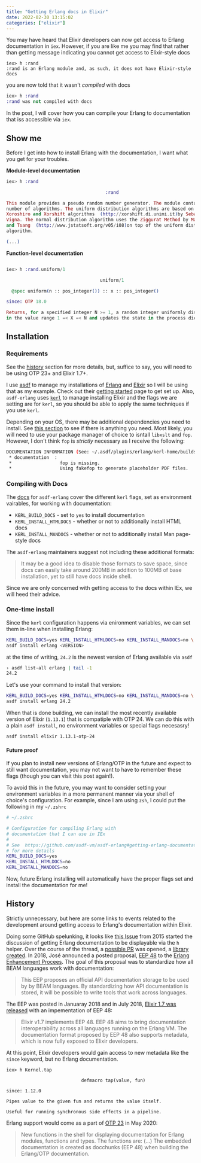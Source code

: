 ```yaml
---
title: "Getting Erlang docs in Elixir"
date: 2022-02-30 13:15:02
categories: ["elixir"]
---
```


You may have heard that Elixir developers can now get access to Erlang documentation in `iex`. However, if you are like me you may find that rather than getting message indicating you cannot get access to Elixir-style docs

```
iex> h :rand
:rand is an Erlang module and, as such, it does not have Elixir-style docs
```

you are now told that it wasn't _compiled_ with docs

```ex
iex> h :rand
:rand was not compiled with docs
```

In the post, I will cover how you can compile your Erlang to documentation that iss accessible via `iex`.

## Show me

Before I get into how to install Erlang with the documentation, I want what you get for your troubles.

**Module-level documentation**

```ex
iex> h :rand

                                     :rand

This module provides a pseudo random number generator. The module contains a
number of algorithms. The uniform distribution algorithms are based on the
Xoroshiro and Xorshift algorithms  (http://xorshift.di.unimi.it)by Sebastiano
Vigna. The normal distribution algorithm uses the Ziggurat Method by Marsaglia
and Tsang  (http://www.jstatsoft.org/v05/i08)on top of the uniform distribution
algorithm.

(...)
```

**Function-level documentation**

```ex

iex> h :rand.uniform/1

                                   uniform/1

  @spec uniform(n :: pos_integer()) :: x :: pos_integer()

since: OTP 18.0

Returns, for a specified integer N >= 1, a random integer uniformly distributed
in the value range 1 =< X =< N and updates the state in the process dictionary.
```

## Installation

### Requirements

See the [history](#history) section for more details, but, suffice to say, you will need to be using OTP 23+ and Elixir 1.7+.

I use [asdf](https://asdf-vm.com/) to manage my installations of [Erlang](https://github.com/asdf-vm/asdf-erlang) and [Elixir](https://github.com/asdf-vm/asdf-elixir) so I will be using that as my example. Check out their [getting started](https://asdf-vm.com/guide/getting-started.html#_1-install-dependencies) page to get set up. Also, `asdf-erlang` uses [`kerl`](https://github.com/kerl/kerl) to manage installing Elixir and the flags we are setting are for `kerl`, so you should be able to apply the same techniques if you use `kerl`.

Depending on your OS, there may be additional dependencies you need to install. See [this section](https://github.com/asdf-vm/asdf-erlang#before-asdf-install) to see if there is anything you need. Most likely, you will need to use your package manager of choice to isntall `libxslt` and `fop`. However, I don't think `fop` is _strictly_ necessary as I receive the following:

```bash
DOCUMENTATION INFORMATION (See: ~/.asdf/plugins/erlang/kerl-home/builds/asdf_24.1.7/otp_build_24.1.7.log)
 * documentation  :
 *                  fop is missing.
 *                  Using fakefop to generate placeholder PDF files.
```

### Compiling with Docs

The [docs](https://github.com/asdf-vm/asdf-erlang#getting-erlang-documentation) for `asdf-erlang` cover the different `kerl` flags, set as environment vairables, for working with documentation:

- `KERL_BUILD_DOCS` - set to `yes` to install documentation
- `KERL_INSTALL_HTMLDOCS` - whether or not to additionally install HTML docs
- `KERL_INSTALL_MANDOCS` - whether or not to additionally install Man page-style docs

The `asdf-erlang` maintainers suggest not including these additional formats:

> It may be a good idea to disable those formats to save space, since docs can easily take around 200MB in addition to 100MB of base installation, yet to still have docs inside shell.

Since we are only concerned with getting access to the docs within IEx, we will heed their advice.

### One-time install

Since the `kerl` configuration happens via enironment variables, we can set them in-line when installing Erlang:

```bash
KERL_BUILD_DOCS=yes KERL_INSTALL_HTMLDOCS=no KERL_INSTALL_MANDOCS=no \
asdf install erlang <VERSION>
```

at the time of writing, `24.2` is the newest version of Erlang available via `asdf`

```bash
› asdf list-all erlang | tail -1
24.2
```

Let's use your command to install that version:

```bash
KERL_BUILD_DOCS=yes KERL_INSTALL_HTMLDOCS=no KERL_INSTALL_MANDOCS=no \
asdf install erlang 24.2
```

When that is done building, we can install the most recently available version of Elixir (`1.13.1`) that is compatiple with OTP 24. We can do this with a plain `asdf install`, no environment variables or special flags necesasry!

```bash
asdf install elixir 1.13.1-otp-24
```

#### Future proof

If you plan to install new versions of Erlang/OTP in the future and expect to still want documentation, you may not want to have to remember these flags (though you can visit this post again!).

To avoid this in the future, you may want to consider setting your environment variables in a more permanent manner via your shell of choice's configuration. For example, since I am using `zsh`, I could put the following in my `~/.zshrc`

```bash
# ~/.zshrc

# Configuration for compiling Erlang with
# documentation that I can use in IEx
#
# See  https://github.com/asdf-vm/asdf-erlang#getting-erlang-documentation
# for more details
KERL_BUILD_DOCS=yes
KERL_INSTALL_HTMLDOCS=no
KERL_INSTALL_MANDOCS=no
```

Now, future Erlang installing will automatically have the proper flags set and install the documentation for me!

## History

Strictly unnecessary, but here are some links to events related to the development around getting access to Erlang's documentation within Elixir.

Doing some GitHub spelunking, it looks like [this Issue](https://github.com/elixir-lang/elixir/issues/3589) from 2015 started the discussion of getting Erlang documentation to be displayable via the `h` helper. Over the course of the thread, a [possible PR](https://github.com/elixir-lang/elixir/pull/3640) was opened, a [library created](https://github.com/philosophers-stone/ehelper). In 2018, José announced a posted proposal, [EEP 48](https://www.erlang.org/eeps/eep-0048) to the [Erlang Enhancement Procees](https://www.erlang.org/eep). The goal of this proposal was to standardize how all BEAM languages work with documentation:

> This EEP proposes an official API documentation storage to be used by by BEAM languages. By standardizing how API documentation is stored, it will be possible to write tools that work across languages.

The EEP was posted in Januaray 2018 and in July 2018, [Elixir 1.7 was released](https://github.com/elixir-lang/elixir/releases/tag/v1.7.0) with an impementation of EEP 48:

> Elixir v1.7 implements EEP 48. EEP 48 aims to bring documentation interoperability across all languages running on the Erlang VM. The documentation format proposed by EEP 48 also supports metadata, which is now fully exposed to Elixir developers.

At this point, Elixir developers would gain access to new metadata like the `since` keyword, but no Erlang documentation.

```ex{5}
iex> h Kernel.tap

                            defmacro tap(value, fun)

since: 1.12.0

Pipes value to the given fun and returns the value itself.

Useful for running synchronous side effects in a pipeline.
```

Erlang support would come as a part of [OTP 23](https://github.com/erlang/otp/releases/tag/OTP-23.0) in May 2020:

> New functions in the shell for displaying documentation for Erlang modules, functions and types. The
> functions are:
> (...)
> The embedded documentation is created as docchunks (EEP 48) when building the Erlang/OTP documentation.
